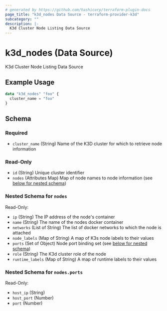 ```yaml
---
# generated by https://github.com/hashicorp/terraform-plugin-docs
page_title: "k3d_nodes Data Source - terraform-provider-k3d"
subcategory: ""
description: |-
  K3d Cluster Node Listing Data Source
---
```


# k3d_nodes (Data Source)

K3d Cluster Node Listing Data Source

## Example Usage

```terraform
data "k3d_nodes" "foo" {
  cluster_name = "foo"
}
```

<!-- schema generated by tfplugindocs -->
## Schema

### Required

- `cluster_name` (String) Name of the K3D cluster for which to retrieve node information

### Read-Only

- `id` (String) Unique cluster identifier
- `nodes` (Attributes Map) Map of node names to node information (see [below for nested schema](#nestedatt--nodes))

<a id="nestedatt--nodes"></a>
### Nested Schema for `nodes`

Read-Only:

- `ip` (String) The IP address of the node's container
- `name` (String) The name of the nodes docker container
- `networks` (List of String) The list of docker networks to which the node is attached
- `node_labels` (Map of String) A map of K3s node labels to their values
- `ports` (Set of Object) Node port binding set (see [below for nested schema](#nestedatt--nodes--ports))
- `role` (String) The K3d cluster role of the node
- `runtime_labels` (Map of String) A map of runtime labels to their values

<a id="nestedatt--nodes--ports"></a>
### Nested Schema for `nodes.ports`

Read-Only:

- `host_ip` (String)
- `host_port` (Number)
- `port` (Number)


